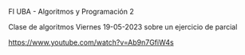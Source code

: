 FI UBA - Algoritmos y Programación 2

Clase de algoritmos Viernes 19-05-2023 sobre un ejercicio de parcial

https://www.youtube.com/watch?v=Ab9n7GfiW4s
